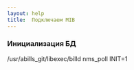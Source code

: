 ```yaml
---
layout: help
title:  Подключаем MIB
---
```


### Инициализация БД

/usr/abills_git/libexec/billd nms_poll INIT=1

